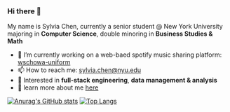 ### Hi there 👋

<!--
**Sylvia-Siyu-Chen/Sylvia-Siyu-Chen** is a ✨ _special_ ✨ repository because its `README.md` (this file) appears on your GitHub profile.

Here are some ideas to get you started:

- 🔭 I’m currently working on .
- 🌱 I’m currently 
- 👯 I’m looking to collaborate on ...
- 🤔 I’m looking for help with ...
- 💬 Ask me about ...
- 📫 How to reach me: ...
- 😄 Pronouns: ...
- ⚡ Fun fact: ...
-->

My name is Sylvia Chen, currently a senior student @ New York University majoring in **Computer Science**, double minoring in **Business Studies & Math**

- 🔭 I’m currently working on a web-baed spotify music sharing platform: [wschowa-uniform](https://github.com/Sylvia-Siyu-Chen/project-setup-wschowa-uniform)
- 📫 How to reach me: sylvia.chen@nyu.edu
- 💬 Interested in **full-stack engineering**, **data management & analysis**
- 👤 learn more about me [here](https://drive.google.com/file/d/1hsPzYfmTcxkLMhGK6VOqmEXfGwOvSWpR/view?usp=sharing)

[![Anurag's GitHub stats](https://github-readme-stats.vercel.app/api?username=Sylvia-Siyu-Chen)](https://github.com/anuraghazra/github-readme-stats)
[![Top Langs](https://github-readme-stats.vercel.app/api/top-langs/?username=Sylvia-Siyu-Chen)](https://github.com/anuraghazra/github-readme-stats)

